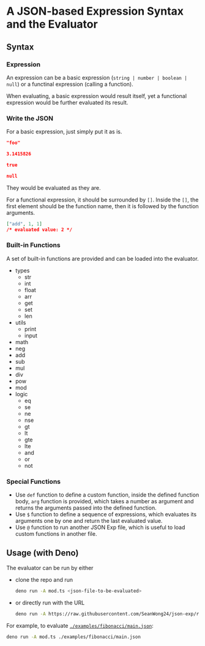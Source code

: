 # A JSON-based Expression Syntax and the Evaluator

## Syntax

### Expression

An expression can be a basic expression (`string | number | boolean | null`) or
a functinal expression (calling a function).

When evaluating, a basic expression would result itself, yet a functional
expression would be further evaluated its result.

### Write the JSON

For a basic expression, just simply put it as is.

```json
"foo"
```

```json
3.1415826
```

```json
true
```

```json
null
```

They would be evaluated as they are.

For a functional expression, it should be surrounded by `[]`. Inside the `[]`,
the first element should be the function name, then it is followed by the
function arguments.

```json
["add", 1, 1]
/* evaluated value: 2 */
```

### Built-in Functions

A set of built-in functions are provided and can be loaded into the evaluator.

- types
  - str
  - int
  - float
  - arr
  - get
  - set
  - len
- utils
  - print
  - input
- math
 - neg
 - add
 - sub
 - mul
 - div
 - pow
 - mod
- logic
  - eq
  - se
  - ne
  - nse
  - gt
  - lt
  - gte
  - lte
  - and
  - or
  - not

### Special Functions

- Use `def` function to define a custom function, inside the defined function
  body, `arg` function is provided, which takes a number as argument and returns
  the arguments passed into the defined function.
- Use `$` function to define a sequence of expressions, which evaluates its
  arguments one by one and return the last evaluated value.
- Use `@` function to run another JSON Exp file, which is useful to load custom
  functions in another file.

## Usage (with Deno)

The evaluator can be run by either

- clone the repo and run

  ```sh
  deno run -A mod.ts <json-file-to-be-evaluated>
  ```

- or directly run with the URL

  ```sh
  deno run -A https://raw.githubusercontent.com/SeanWong24/json-exp/refs/heads/main/mod.ts <json-file-to-be-evaluated>
  ```

For example, to evaluate
[`./examples/fibonacci/main.json`](./examples/fibonacci/main.json):

```sh
deno run -A mod.ts ./examples/fibonacci/main.json
```
